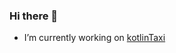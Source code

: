 ### Hi there 👋

- I’m currently working on [kotlinTaxi](https://github.com/Fameless4ellL/kotlinTaxi)


